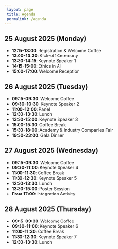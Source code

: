 ```yaml
---
 layout: page
 title: Agenda
 permalink: /agenda
---
```

## 25 August 2025 (Monday)
- **12:15-13:00**: Registration & Welcome Coffee  
- **13:00-13:30**: Kick-off Ceremony  
- **13:30-14:15**: Keynote Speaker 1  
- **14:15-15:00**: Ethics in AI  
- **15:00-17:00**: Welcome Reception  

## 26 August 2025 (Tuesday)
- **09:15-09:30**: Welcome Coffee  
- **09:30-10:30**: Keynote Speaker 2  
- **11:00-12:00**: Panel  
- **12:30-13:30**: Lunch  
- **13:30-15:00**: Keynote Speaker 3  
- **15:00-15:30**: Coffee Break  
- **15:30-18:00**: Academy & Industry Companies Fair  
- **19:30-23:00**: Gala Dinner  

## 27 August 2025 (Wednesday)
- **09:15-09:30**: Welcome Coffee  
- **09:30-11:00**: Keynote Speaker 4  
- **11:00-11:30**: Coffee Break  
- **11:30-12:30**: Keynote Speaker 5  
- **12:30-13:30**: Lunch  
- **13:30-15:00**: Poster Session  
- **From 17:00**: Integration Activity  

## 28 August 2025 (Thursday)
- **09:15-09:30**: Welcome Coffee  
- **09:30-11:00**: Keynote Speaker 6  
- **11:00-11:30**: Coffee Break  
- **11:30-12:30**: Keynote Speaker 7  
- **12:30-13:30**: Lunch  